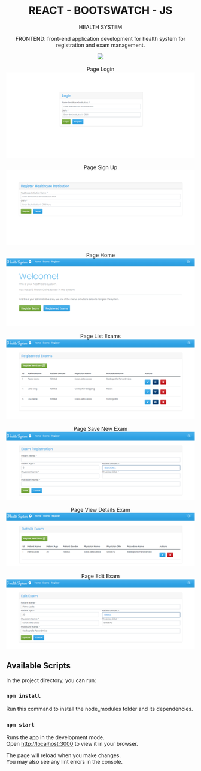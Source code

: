 <h1 align="center">REACT - BOOTSWATCH - JS</h1>
<p align="center">
 HEALTH SYSTEM
</p>


<p align="center">
FRONTEND: front-end application development for health system for registration and exam management.
</p>

<p align="center">
<img src="http://img.shields.io/static/v1?label=STATUS&message=EM%20DESENVOLVIMENTO&color=GREEN&style=for-the-badge"/>
</p>

<p align="center">
<span>Page Login</span>
<img src="./src/images/login.png" alt="Page Login"/>
</p>

<p align="center">
<span>Page Sign Up</span>
<img src="./src/images/signup.png" alt="Page SignUp"/>
</p>

<p align="center">
<span>Page Home</span>
<img src="./src/images/home.png" alt="Page Home"/>
</p>

<p align="center">
<span>Page List Exams</span>
<img src="./src/images/registered-exams.png" alt="Page Registered Exams "/>
</p>

<p align="center">
<span>Page Save New Exam</span>
<img src="./src/images/exam-registration.png" alt="Page Exam Registration"/>
</p>

<p align="center">
<span>Page View Details Exam</span>
<img src="./src/images/details-exam.png" alt="Page Details Exam"/>
</p>

<p align="center">
<span>Page Edit Exam</span>
<img src="./src/images/update-exam.png" alt="Page Update Exam"/>
</p>


## Available Scripts

In the project directory, you can run:

### `npm install`

Run this command to install the node_modules folder and its dependencies.

### `npm start`

Runs the app in the development mode.\
Open [http://localhost:3000](http://localhost:3000) to view it in your browser.

The page will reload when you make changes.\
You may also see any lint errors in the console.


